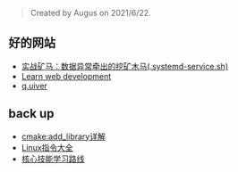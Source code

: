 > Created by Augus on 2021/6/22.


<h2>好的网站</h2>

<ul>
<li>
 <a href="https://cloud.tencent.com/developer/article/1731875" title="实战矿马：数据异常牵出的挖矿木马(.systemd-service.sh)" target="_blank">实战矿马：数据异常牵出的挖矿木马(.systemd-service.sh)</a>
</li>
<li>
<a href="https://developer.mozilla.org/en-US/docs/Learn" title="Learn web development" target="_blank">Learn web development</a>
</li>
<li>
<a href="https://q.uiver.app/" title="一个似乎用不到的画图软件我完全可以用merid方法画图" target="_blank">q.uiver</a>
</li>
</ul>

<h2>back up</h2>
<ul>
<li>
<a href="https://blog.csdn.net/LaineGates/article/details/108242803" title="cmake:add_library详解" target="_blank">cmake:add_library详解</a>
</li>
<li>
<a href="https://blog.csdn.net/l1028386804/article/details/117917710" title="全网最全Linux命令总结" target="_blank">Linux指令大全</a>
</li>
<li>
<a href="https://blog.csdn.net/l1028386804/article/details/116081409" title="核心技能学习路线" target="_blank">核心技能学习路线</a>
</li>

</ul>

